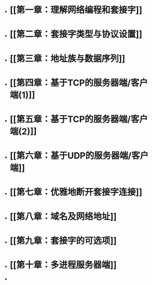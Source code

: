 - # [[第一章：理解网络编程和套接字]]
- # [[第二章：套接字类型与协议设置]]
- # [[第三章：地址族与数据序列]]
- # [[第四章：基于TCP的服务器端/客户端(1)]]
- # [[第五章：基于TCP的服务器端/客户端(2)]]
- # [[第六章：基于UDP的服务器端/客户端]]
- # [[第七章：优雅地断开套接字连接]]
- # [[第八章：域名及网络地址]]
- # [[第九章：套接字的可选项]]
- # [[第十章：多进程服务器端]]
-